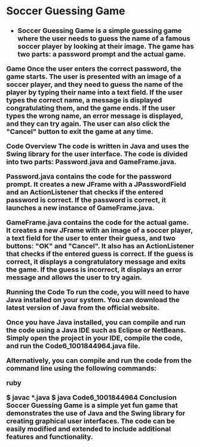 # Soccer Guessing Game
<h2 style = "font-size : 18px"Description</h2>
<ul><li>Soccer Guessing Game is a simple guessing game where the user needs to guess the name of a famous soccer player by looking at their image. The game has two parts: a password prompt and the actual game.
</li>
</ul>


Game
Once the user enters the correct password, the game starts. The user is presented with an image of a soccer player, and they need to guess the name of the player by typing their name into a text field. If the user types the correct name, a message is displayed congratulating them, and the game ends. If the user types the wrong name, an error message is displayed, and they can try again. The user can also click the "Cancel" button to exit the game at any time.

Code Overview
The code is written in Java and uses the Swing library for the user interface. The code is divided into two parts: Password.java and GameFrame.java.

Password.java contains the code for the password prompt. It creates a new JFrame with a JPasswordField and an ActionListener that checks if the entered password is correct. If the password is correct, it launches a new instance of GameFrame.java.

GameFrame.java contains the code for the actual game. It creates a new JFrame with an image of a soccer player, a text field for the user to enter their guess, and two buttons: "OK" and "Cancel". It also has an ActionListener that checks if the entered guess is correct. If the guess is correct, it displays a congratulatory message and exits the game. If the guess is incorrect, it displays an error message and allows the user to try again.

Running the Code
To run the code, you will need to have Java installed on your system. You can download the latest version of Java from the official website.

Once you have Java installed, you can compile and run the code using a Java IDE such as Eclipse or NetBeans. Simply open the project in your IDE, compile the code, and run the Code6_1001844964.java file.

Alternatively, you can compile and run the code from the command line using the following commands:

ruby

$ javac *.java
$ java Code6_1001844964
Conclusion
Soccer Guessing Game is a simple yet fun game that demonstrates the use of Java and the Swing library for creating graphical user interfaces. The code can be easily modified and extended to include additional features and functionality.
